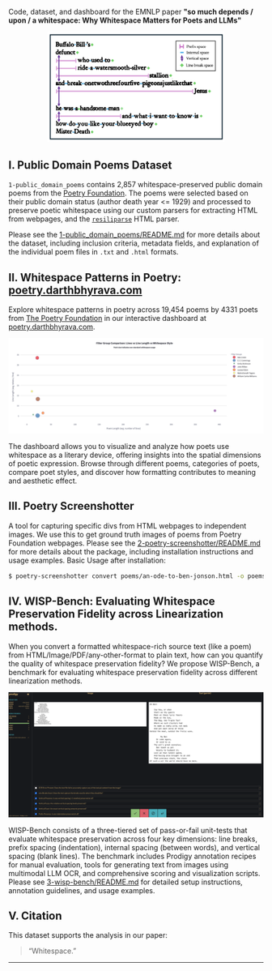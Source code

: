Code, dataset, and dashboard for the EMNLP paper **"so much depends / upon / a whitespace: Why Whitespace Matters for Poets and LLMs"**  

<p align="center">
    <img src="./assets/cummings-figure.png" alt="Buffalo Bill's, E. E. Cummings" width="350"/>
</p>


## I. Public Domain Poems Dataset

`1-public_domain_poems` contains 2,857 whitespace-preserved public domain poems from the [Poetry Foundation](https://www.poetryfoundation.org/). The poems were selected based on their public domain status (author death year <= 1929) and processed to preserve poetic whitespace using our custom parsers for extracting HTML from webpages, and the [`resiliparse`](https://resiliparse.chatnoir.eu/en/stable/) HTML parser.

Please see the [1-public_domain_poems/README.md](./1-public_domain_poems/README.md) for more details about the dataset, including inclusion criteria, metadata fields, and explanation of the individual poem files in `.txt` and `.html` formats.

## II. Whitespace Patterns in Poetry: [poetry.darthbhyrava.com](https://poetry.darthbhyrava.com)

Explore whitespace patterns in poetry across 19,454 poems by 4331 poets from [The Poetry Foundation](https://www.poetryfoundation.org) in our interactive dashboard at [poetry.darthbhyrava.com](https://poetry.darthbhyrava.com).

<p align="center">
    <img src="./assets/dashboard_snippet.png" alt="Dashboard Screenshot" width="950" />
</p>

The dashboard allows you to visualize and analyze how poets use whitespace as a literary device, offering insights into the spatial dimensions of poetic expression. Browse through different poems, categories of poets, compare poet styles, and discover how formatting contributes to meaning and aesthetic effect.

## III. Poetry Screenshotter

A tool for capturing specific divs from HTML webpages to independent images. We use this to get ground truth images of poems from Poetry Foundation webpages. Please see the [2-poetry-screenshotter/README.md](./2-poetry-screenshotter/README.md) for more details about the package, including installation instructions and usage examples. Basic Usage after installation:

```bash
$ poetry-screenshotter convert poems/an-ode-to-ben-jonson.html -o poems/an-ode-to-ben-jonson.png 
```

## IV. WISP-Bench: Evaluating Whitespace Preservation Fidelity across Linearization methods.

When you convert a formatted whitespace-rich source text (like a poem) from HTML/Image/PDF/any-other-format to plain text, how can you quantify the quality of whitespace preservation fidelity? We propose WISP-Bench, a benchmark for evaluating whitespace preservation fidelity across different linearization methods.

<p align="center">
    <img src="./assets/2wispbench.png" alt="Prodigy Annotation Task 2" width="750"/>
</p>

WISP-Bench consists of a three-tiered set of pass-or-fail unit-tests that evaluate whitespace preservation across four key dimensions: line breaks, prefix spacing (indentation), internal spacing (between words), and vertical spacing (blank lines). The benchmark includes Prodigy annotation recipes for manual evaluation, tools for generating text from images using multimodal LLM OCR, and comprehensive scoring and visualization scripts. Please see [3-wisp-bench/README.md](./3-wisp-bench/README.md) for detailed setup instructions, annotation guidelines, and usage examples.

## V. Citation

This dataset supports the analysis in our paper:  
> “Whitespace.”

---

